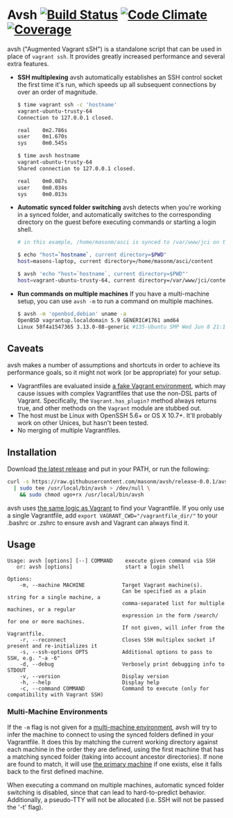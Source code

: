 # Avsh [![Build Status](https://travis-ci.org/MasonM/avsh.svg?branch=master)](https://travis-ci.org/MasonM/avsh) [![Code Climate](https://codeclimate.com/github/MasonM/avsh/badges/gpa.svg)](https://codeclimate.com/github/MasonM/avsh) [![Coverage](https://codeclimate.com/github/MasonM/avsh/badges/coverage.svg)](https://codeclimate.com/github/MasonM/avsh/coverage)

avsh ("Augmented Vagrant sSH") is a standalone script that can be used in place
of `vagrant ssh`. It provides greatly increased performance and several extra
features.

* **SSH multiplexing** avsh automatically establishes an SSH control socket the
  first time it's run, which speeds up all subsequent connections by over an
  order of magnitude.

    ```sh
    $ time vagrant ssh -c 'hostname'
    vagrant-ubuntu-trusty-64
    Connection to 127.0.0.1 closed.

    real    0m2.786s
    user    0m1.670s
    sys     0m0.545s

    $ time avsh hostname
    vagrant-ubuntu-trusty-64
    Shared connection to 127.0.0.1 closed.

    real    0m0.087s
    user    0m0.034s
    sys     0m0.013s
    ```

* **Automatic synced folder switching** avsh detects when you're working in a
  synced folder, and automatically switches to the corresponding directory on
  the guest before executing commands or starting a login shell.

    ```sh
    # in this example, /home/masonm/asci is synced to /var/www/jci on the guest

    $ echo "host=`hostname`, current directory=$PWD"
    host=masons-laptop, current directory=/home/masonm/asci/content

    $ avsh 'echo "host=`hostname`, current directory=$PWD"'
    host=vagrant-ubuntu-trusty-64, current directory=/var/www/jci/content
    ```

* **Run commands on multiple machines** If you have a multi-machine setup, you
  can use `avsh -m` to run a command on multiple machines.

    ```sh
    $ avsh -m 'openbsd,debian' uname -a
    OpenBSD vagrantup.localdomain 5.9 GENERIC#1761 amd64
    Linux 58f4a1547365 3.13.0-88-generic #135-Ubuntu SMP Wed Jun 8 21:10:42 UTC 2016 x86_64 GNU/Linux
    ```

## Caveats

avsh makes a number of assumptions and shortcuts in order to achieve its
performance goals, so it might not work (or be appropriate) for your setup.

* Vagrantfiles are evaluated inside [a fake Vagrant environment](https://github.com/MasonM/avsh/blob/master/lib/avsh/vagrantfile_environment.rb),
  which may cause issues with complex Vagrantfiles that use the non-DSL parts of
  Vagrant. Specifically, the `Vagrant.has_plugin?` method always returns true,
  and other methods on the `Vagrant` module are stubbed out.
* The host must be Linux with OpenSSH 5.6+ or OS X 10.7+. It'll probably work on
  other Unices, but hasn't been tested.
* No merging of multiple Vagrantfiles.

## Installation

Download [the latest release](https://raw.githubusercontent.com/masonm/avsh/release-0.0.1/avsh)
and put in your PATH, or run the following:
```sh
curl -s https://raw.githubusercontent.com/masonm/avsh/release-0.0.1/avsh \
  | sudo tee /usr/local/bin/avsh > /dev/null \
    && sudo chmod ugo+rx /usr/local/bin/avsh

```

avsh uses [the same logic as Vagrant](https://www.vagrantup.com/docs/vagrantfile/#lookup-path)
to find your Vagrantfile.  If you only use a single Vagrantfile, add `export
VAGRANT_CWD="/vagrantfile_dir/"` to your .bashrc or .zshrc to ensure avsh and
Vagrant can always find it.

## Usage

```
Usage: avsh [options] [--] COMMAND    execute given command via SSH
   or: avsh [options]                 start a login shell

Options:
    -m, --machine MACHINE            Target Vagrant machine(s).
                                     Can be specified as a plain string for a single machine, a
                                     comma-separated list for multiple machines, or a regular
                                     expression in the form /search/ for one or more machines.
                                     If not given, will infer from the Vagrantfile.
    -r, --reconnect                  Closes SSH multiplex socket if present and re-initializes it
    -s, --ssh-options OPTS           Additional options to pass to SSH, e.g. "-a -6"
    -d, --debug                      Verbosely print debugging info to STDOUT
    -v, --version                    Display version
    -h, --help                       Display help
    -c, --command COMMAND            Command to execute (only for compatibility with Vagrant SSH)
```

### Multi-Machine Environments

If the `-m` flag is not given for a [multi-machine environment](https://www.vagrantup.com/docs/multi-machine/),
avsh will try to infer the machine to connect to using the synced folders
defined in your Vagrantfile. It does this by matching the current working
directory against each machine in the order they are defined, using the first
machine that has a matching synced folder (taking into account ancestor
directories). If none are found to match, it will use [the primary machine](https://www.vagrantup.com/docs/multi-machine/#specifying-a-primary-machine)
if one exists, else it falls back to the first defined machine.

When executing a command on multiple machines, automatic synced folder switching
is disabled, since that can lead to hard-to-predict behavior. Additionally, a
pseudo-TTY will not be allocated (i.e. SSH will not be passed the '-t' flag).
